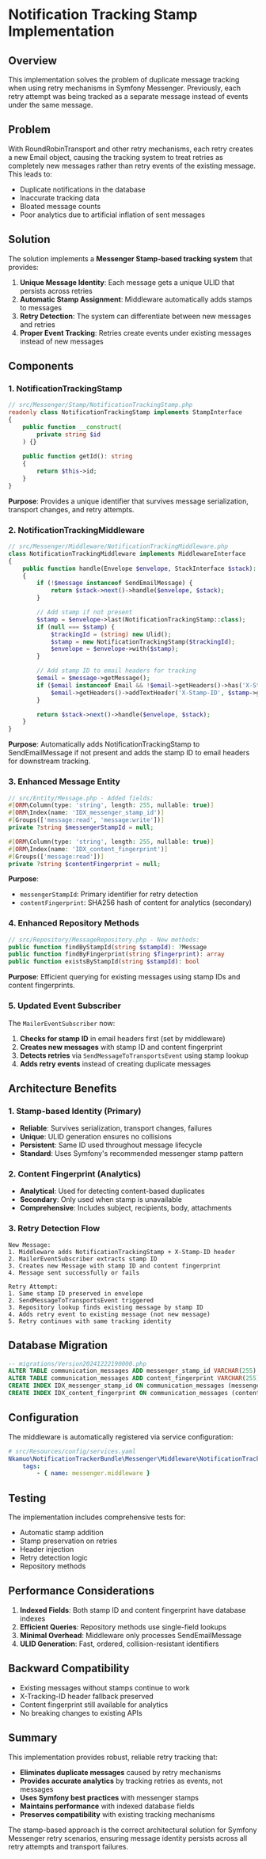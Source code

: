 # Notification Tracking Stamp Implementation

## Overview

This implementation solves the problem of duplicate message tracking when using retry mechanisms in Symfony Messenger. Previously, each retry attempt was being tracked as a separate message instead of events under the same message.

## Problem

With RoundRobinTransport and other retry mechanisms, each retry creates a new Email object, causing the tracking system to treat retries as completely new messages rather than retry events of the existing message. This leads to:

- Duplicate notifications in the database
- Inaccurate tracking data
- Bloated message counts
- Poor analytics due to artificial inflation of sent messages

## Solution

The solution implements a **Messenger Stamp-based tracking system** that provides:

1. **Unique Message Identity**: Each message gets a unique ULID that persists across retries
2. **Automatic Stamp Assignment**: Middleware automatically adds stamps to messages
3. **Retry Detection**: The system can differentiate between new messages and retries
4. **Proper Event Tracking**: Retries create events under existing messages instead of new messages

## Components

### 1. NotificationTrackingStamp

```php
// src/Messenger/Stamp/NotificationTrackingStamp.php
readonly class NotificationTrackingStamp implements StampInterface
{
    public function __construct(
        private string $id
    ) {}
    
    public function getId(): string 
    {
        return $this->id;
    }
}
```

**Purpose**: Provides a unique identifier that survives message serialization, transport changes, and retry attempts.

### 2. NotificationTrackingMiddleware

```php
// src/Messenger/Middleware/NotificationTrackingMiddleware.php
class NotificationTrackingMiddleware implements MiddlewareInterface
{
    public function handle(Envelope $envelope, StackInterface $stack): Envelope
    {
        if (!$message instanceof SendEmailMessage) {
            return $stack->next()->handle($envelope, $stack);
        }

        // Add stamp if not present
        $stamp = $envelope->last(NotificationTrackingStamp::class);
        if (null === $stamp) {
            $trackingId = (string) new Ulid();
            $stamp = new NotificationTrackingStamp($trackingId);
            $envelope = $envelope->with($stamp);
        }

        // Add stamp ID to email headers for tracking
        $email = $message->getMessage();
        if ($email instanceof Email && !$email->getHeaders()->has('X-Stamp-ID')) {
            $email->getHeaders()->addTextHeader('X-Stamp-ID', $stamp->getId());
        }

        return $stack->next()->handle($envelope, $stack);
    }
}
```

**Purpose**: Automatically adds NotificationTrackingStamp to SendEmailMessage if not present and adds the stamp ID to email headers for downstream tracking.

### 3. Enhanced Message Entity

```php
// src/Entity/Message.php - Added fields:
#[ORM\Column(type: 'string', length: 255, nullable: true)]
#[ORM\Index(name: 'IDX_messenger_stamp_id')]
#[Groups(['message:read', 'message:write'])]
private ?string $messengerStampId = null;

#[ORM\Column(type: 'string', length: 255, nullable: true)]
#[ORM\Index(name: 'IDX_content_fingerprint')]
#[Groups(['message:read'])]
private ?string $contentFingerprint = null;
```

**Purpose**: 
- `messengerStampId`: Primary identifier for retry detection
- `contentFingerprint`: SHA256 hash of content for analytics (secondary)

### 4. Enhanced Repository Methods

```php
// src/Repository/MessageRepository.php - New methods:
public function findByStampId(string $stampId): ?Message
public function findByFingerprint(string $fingerprint): array
public function existsByStampId(string $stampId): bool
```

**Purpose**: Efficient querying for existing messages using stamp IDs and content fingerprints.

### 5. Updated Event Subscriber

The `MailerEventSubscriber` now:

1. **Checks for stamp ID** in email headers first (set by middleware)
2. **Creates new messages** with stamp ID and content fingerprint
3. **Detects retries** via `SendMessageToTransportsEvent` using stamp lookup
4. **Adds retry events** instead of creating duplicate messages

## Architecture Benefits

### 1. Stamp-based Identity (Primary)
- **Reliable**: Survives serialization, transport changes, failures
- **Unique**: ULID generation ensures no collisions
- **Persistent**: Same ID used throughout message lifecycle
- **Standard**: Uses Symfony's recommended messenger stamp pattern

### 2. Content Fingerprint (Analytics)
- **Analytical**: Used for detecting content-based duplicates
- **Secondary**: Only used when stamp is unavailable
- **Comprehensive**: Includes subject, recipients, body, attachments

### 3. Retry Detection Flow

```
New Message:
1. Middleware adds NotificationTrackingStamp + X-Stamp-ID header
2. MailerEventSubscriber extracts stamp ID
3. Creates new Message with stamp ID and content fingerprint
4. Message sent successfully or fails

Retry Attempt:
1. Same stamp ID preserved in envelope
2. SendMessageToTransportsEvent triggered
3. Repository lookup finds existing message by stamp ID
4. Adds retry event to existing message (not new message)
5. Retry continues with same tracking identity
```

## Database Migration

```sql
-- migrations/Version20241222190000.php
ALTER TABLE communication_messages ADD messenger_stamp_id VARCHAR(255) DEFAULT NULL;
ALTER TABLE communication_messages ADD content_fingerprint VARCHAR(255) DEFAULT NULL;
CREATE INDEX IDX_messenger_stamp_id ON communication_messages (messenger_stamp_id);
CREATE INDEX IDX_content_fingerprint ON communication_messages (content_fingerprint);
```

## Configuration

The middleware is automatically registered via service configuration:

```yaml
# src/Resources/config/services.yaml
Nkamuo\NotificationTrackerBundle\Messenger\Middleware\NotificationTrackingMiddleware:
    tags:
        - { name: messenger.middleware }
```

## Testing

The implementation includes comprehensive tests for:
- Automatic stamp addition
- Stamp preservation on retries  
- Header injection
- Retry detection logic
- Repository methods

## Performance Considerations

1. **Indexed Fields**: Both stamp ID and content fingerprint have database indexes
2. **Efficient Queries**: Repository methods use single-field lookups
3. **Minimal Overhead**: Middleware only processes SendEmailMessage
4. **ULID Generation**: Fast, ordered, collision-resistant identifiers

## Backward Compatibility

- Existing messages without stamps continue to work
- X-Tracking-ID header fallback preserved
- Content fingerprint still available for analytics
- No breaking changes to existing APIs

## Summary

This implementation provides robust, reliable retry tracking that:
- **Eliminates duplicate messages** caused by retry mechanisms
- **Provides accurate analytics** by tracking retries as events, not messages
- **Uses Symfony best practices** with messenger stamps
- **Maintains performance** with indexed database fields
- **Preserves compatibility** with existing tracking mechanisms

The stamp-based approach is the correct architectural solution for Symfony Messenger retry scenarios, ensuring message identity persists across all retry attempts and transport failures.
